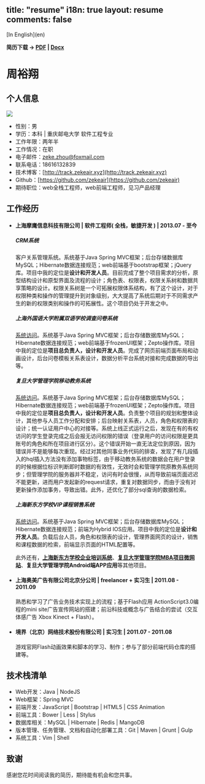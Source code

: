 title: "resume"
i18n: true
layout: resume
comments: false
---
<p class="resume-language">[In English](en)</p>

<div class="resume-download"><strong>简历下载 -&gt; <a href="/assets/resume.pdf">PDF</a> | <a href="/assets/resume.docx">Docx</a></strong></div>

<h1 class="title">周裕翔</h1>

## 个人信息

<img src="/images/resume/QR.jpg" class="QR"/>

- 性别：男
- 学历：本科 | 重庆邮电大学 软件工程专业
- 工作年限：两年半
- 工作情况：在职
- 电子邮件：<a href="mailto:zeke.zhou@foxmail.com" target="_self">zeke.zhou@foxmail.com</a> 
- 联系电话：18616132839
- 技术博客：[http://track.zekeair.xyz](http://track.zekeair.xyz)
- Github：[https://github.com/zekeair](https://github.com/zekeair)
- 期待职位：web全栈工程师，web前端工程师，见习产品经理

## 工作经历

- #### **上海摩鹰信息科技有限公司** | 软件工程师( 全栈，敏捷开发 ) | 2013.07 - 至今

	##### **CRM系统**

	客户关系管理系统。系统基于Java Spring MVC框架；后台存储数据库MySQL；Hibernate数据连接规范；web前端基于bootstrap框架；jQuery库。项目中我的定位是**设计和开发人员**。目前完成了整个项目需求的分析，原型结构设计和原型界面及流程的设计；角色表、权限表，权限关系树和数据共享策略的设计。权限关系树是一个可拓展权限体系结构，有了这个设计，对于权限种类和操作的管理提升到对象级别，大大提高了系统后期对于不同需求产生的新的权限类别和操作的可拓展性。这个项目仍处于开发之中。

	##### **上海外国语大学附属双语学校调查问卷系统**

	[系统访问](http://www.smemobiletech.com/survey/paper/1)。系统基于Java Spring MVC框架；后台存储数据库MySQL；Hibernate数据连接规范；web前端基于frozenUI框架；Zepto操作库。项目中我的定位是**项目总负责人，设计和开发人员**。完成了网页前端页面布局和动画设计，后台问卷模板关系表设计，数据分析平台系统对接和完成数据的导出等。

	##### **复旦大学管理学院移动教务系统**

	[系统访问](http://m.fdsm.fudan.edu.cn/wx/)。系统基于Java Spring MVC框架；后台存储数据库MySQL；Hibernate数据连接规范；web前端基于frozenUI框架；Zepto操作库。项目中我的定位是**项目总负责人，设计和开发人员**。负责整个项目的规划和整体设计，其他参与人员工作分配和安排；后台映射关系表，人员，角色和权限表的设计；统一认证用户中心的对接等。系统上线正式运行之后，发现在有的有权访问的学生登录完成之后会报无访问权限的错误（登录用户的访问权限是更具账号的角色和所在项目进行区分）。这个错误开始一直无法定位到原因，因为错误并不是能够每次重现。经过对其他同事业务代码的排查，发现了有几段插入的hql插入方法没有添加事物标签，由于移动教务系统的数据会在用户登录的时候根据位标识判断即时数据的有效性，无效时会和管理学院原教务系统同步；但管理学院的服务器并不稳定，访问有时会很慢，从而导致前端页面迟迟不能更新，进而用户发起新的request请求，重复对数据同步，而由于没有对更新操作添加事务，导致出错。此外，还优化了部分sql查询的数据检索。

	##### **上海新东方学校VIP课程销售系统**

	[系统访问](http://jw.sh.xdf.cn/xdfhd)。系统基于Java Spring MVC框架；后台存储数据库MySQL；Hibernate数据连接规范；前端为Hybrid IOS应用。项目中我的定位是**设计和开发人员**。负载后台人员，角色和权限表的设计，管理界面网页的设计，销售和课程数据的检索，前端显示页面的HTML配置等。

	此外还有，**[上海新东方学校企业培训系统](http://qp.sh.xdf.cn/xdfct/)**、**[复旦大学管理学院MBA项目微网站](http://events.fdsm.fudan.edu.cn/microsite/mba/pages/home.html)**、**复旦大学管理学院Android端APP应用**等其他项目。

- #### **上海奥美广告有限公司北京分公司** | freelancer + 实习生 | 2011.08 - 2011.09

	熟悉和学习了广告业务技术实现上的流程；基于Flash应用 ActionScript3.0编程的mini site广告宣传网站的搭建；前沿科技或概念与广告结合的尝试（交互体感广告 Xbox Kinect + Flash）。

- #### **境界（北京）网络技术股份有限公司** | 实习生 | 2011.07 - 2011.08

	游戏官网Flash动画效果和脚本的学习、制作；参与了部分前端代码仓库的搭建等。

## 技术栈清单

- Web开发：Java | NodeJS
- Web框架：Spring MVC
- 前端开发：JavaScript | Bootstrap | HTML5 | CSS Animation
- 前端工具：Bower | Less | Stylus
- 数据库相关：MySQL | Hibernate | Redis | MangoDB
- 版本管理、任务管理、文档和自动化部署工具：Git | Maven | Grunt | Gulp
- 系统工具：Vim | Shell

## 致谢

感谢您花时间阅读我的简历，期待能有机会和您共事。
